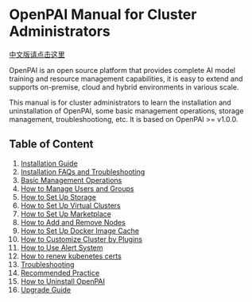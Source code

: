 # OpenPAI Manual for Cluster Administrators

[中文版请点击这里](https://openpai.readthedocs.io/zh_CN/latest/)

OpenPAI is an open source platform that provides complete AI model training and resource management capabilities, it is easy to extend and supports on-premise, cloud and hybrid environments in various scale.

This manual is for cluster administrators to learn the installation and uninstallation of OpenPAI, some basic management operations, storage management, troubleshootiong, etc. It is based on OpenPAI >= v1.0.0.

## Table of Content

1. [Installation Guide](./installation-guide.md)
2. [Installation FAQs and Troubleshooting](./installation-faqs-and-troubleshooting.md)
3. [Basic Management Operations](./basic-management-operations.md)
4. [How to Manage Users and Groups](./how-to-manage-users-and-groups.md)
5. [How to Set Up Storage](./how-to-set-up-storage.md)
6. [How to Set Up Virtual Clusters](./how-to-set-up-virtual-clusters.md)
7. [How to Set Up Marketplace](./how-to-set-up-marketplace.md)
8. [How to Add and Remove Nodes](./how-to-add-and-remove-nodes.md)
9. [How to Set Up Docker Image Cache](./how-to-set-up-docker-image-cache.md)
10. [How to Customize Cluster by Plugins](./how-to-customize-cluster-by-plugins.md)
11. [How to Use Alert System](./how-to-use-alert-system.md)
12. [How to renew kubenetes certs](./how-to-renew-k8s-cert.md)
13. [Troubleshooting](./troubleshooting.md)
14. [Recommended Practice](./recommended-practice.md)
15. [How to Uninstall OpenPAI](./how-to-uninstall-openpai.md)
16. [Upgrade Guide](./upgrade-guide.md)
